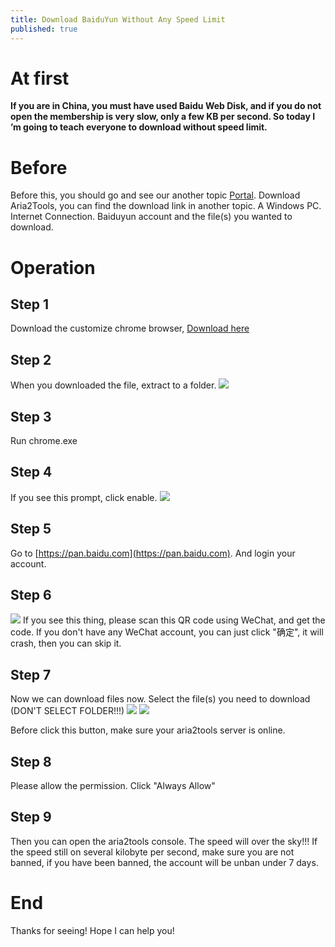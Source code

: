 ```yaml
---
title: Download BaiduYun Without Any Speed Limit
published: true
---
```

# At first
**If you are in China, you must have used Baidu Web Disk, and if you do not open the membership is very slow, only a few KB per second. So today I ’m going to teach everyone to download without speed limit.**

# Before
Before this, you should go and see our another topic [Portal](Aria2Tools).
Download Aria2Tools, you can find the download link in another topic.
A Windows PC.
Internet Connection.
Baiduyun account and the file(s) you wanted to download.

# Operation

## Step 1
Download the customize chrome browser, [Download here](http://www.mediafire.com/file/b7mlapm46usc4ee/Chrome_%25E6%2587%2592%25E4%25BA%25BA%25E7%2589%2588_x86_64.7z/file)

## Step 2
When you downloaded the file, extract to a folder.
![](https://cdn.jsdelivr.net/gh/orange2008/IMGBED/assets/20200708123942.png)

## Step 3
Run chrome.exe

## Step 4
If you see this prompt, click enable.
![](https://cdn.jsdelivr.net/gh/orange2008/IMGBED/assets/20200708124031.png)

## Step 5
Go to [https://pan.baidu.com](https://pan.baidu.com). And login your account.

## Step 6
![](https://cdn.jsdelivr.net/gh/orange2008/IMGBED/assets/20200708124110.png)
If you see this thing, please scan this QR code using WeChat, and get the code. If you don't have any WeChat account, you can just click "确定", it will crash, then you can skip it.

## Step 7
Now we can download files now.
Select the file(s) you need to download (DON'T SELECT FOLDER!!!)
![](https://cdn.jsdelivr.net/gh/orange2008/IMGBED/assets/20200708124159.png)
![](https://cdn.jsdelivr.net/gh/orange2008/IMGBED/assets/20200708124534.png)

Before click this button, make sure your aria2tools server is online.

## Step 8
Please allow the permission.
Click "Always Allow"

## Step 9
Then you can open the aria2tools console.
The speed will over the sky!!!
If the speed still on several kilobyte per second, make sure you are not banned, if you have been banned, the account will be unban under 7 days.

# End
Thanks for seeing! Hope I can help you!